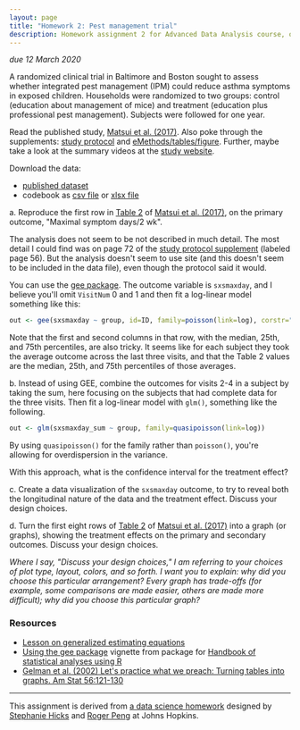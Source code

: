 ```yaml
---
layout: page
title: "Homework 2: Pest management trial"
description: Homework assignment 2 for Advanced Data Analysis course, on reproducing results from a clinical trial analysis, and data visualization.
---
```


_due 12 March 2020_

A randomized clinical trial in Baltimore and Boston sought to assess
whether integrated pest management (IPM) could reduce asthma symptoms
in exposed children. Households were randomized to two groups: control (education
about management of mice) and treatment (education plus professional
pest management). Subjects were followed for one year.

Read the published study, [Matsui et al.
(2017)](https://www.ncbi.nlm.nih.gov/pmc/articles/PMC5632564/). Also
poke through the supplements: [study
protocol](https://www.ncbi.nlm.nih.gov/pmc/articles/PMC5632564/bin/NIHMS904640-supplement-Supplement_1.pdf)
and
[eMethods/tables/figure](https://www.ncbi.nlm.nih.gov/pmc/articles/PMC5632564/bin/NIHMS904640-supplement-Supplement_2.pdf).
Further, maybe take a look at the summary videos at the [study
website](https://rdpeng.github.io/MAAIT/).

Download the data:
 - [published dataset](https://rdpeng.github.io/MAAIT/maait.csv)
 - codebook as [csv file](https://rdpeng.github.io/MAAIT/codebook.csv)
   or [xlsx file](https://rdpeng.github.io/MAAIT/codebook.xlsx)

a. Reproduce the first row in [Table
2](https://www.ncbi.nlm.nih.gov/pmc/articles/PMC5632564/table/T2/) of
[Matsui et al. (2017)](https://www.ncbi.nlm.nih.gov/pmc/articles/PMC5632564/), on
the primary outcome, "Maximal symptom days/2 wk".

The analysis does not seem to be not described in much detail. The
most detail I could find was on page 72 of the [study protocol
supplement](https://www.ncbi.nlm.nih.gov/pmc/articles/PMC5632564/table/T2/)
(labeled page 56). But the analysis doesn't seem to use site (and
this doesn't seem to be included in the data file), even though the
protocol said it would.

You can use the [gee package](https://cran.r-project.org/package=gee).
The outcome variable is `sxsmaxday`, and I believe you'll omit `VisitNum`
0 and 1 and then fit a log-linear model something like this:

```r
out <- gee(sxsmaxday ~ group, id=ID, family=poisson(link=log), corstr="exchangeable")
```

Note that the first and second columns in that row, with the median,
25th, and 75th percentiles, are also tricky. It seems like for each
subject they took the average outcome across the last three visits,
and that the Table 2 values are the median, 25th, and 75th percentiles
of those averages.

b. Instead of using GEE, combine the outcomes for visits 2-4 in a
subject by taking the sum, here focusing on the subjects that had
complete data for the three visits. Then fit a log-linear model with
`glm()`, something like the following.

```r
out <- glm(sxsmaxday_sum ~ group, family=quasipoisson(link=log))
```

By using `quasipoisson()` for the family rather than `poisson()`,
you're allowing for overdispersion in the variance.

With this approach, what is the confidence interval for the treatment
effect?

c. Create a data visualization of the `sxsmaxday` outcome, to try to
reveal both the longitudinal nature of the data and the treatment
effect. Discuss your design choices.

d. Turn the first eight rows of [Table
2](https://www.ncbi.nlm.nih.gov/pmc/articles/PMC5632564/table/T2/) of
[Matsui et al.
(2017)](https://www.ncbi.nlm.nih.gov/pmc/articles/PMC5632564/) into a
graph (or graphs), showing the treatment effects on the primary and
secondary outcomes. Discuss your design choices.


_Where I say, "Discuss your design choices," I am referring to your
choices of plot type, layout, colors, and so forth. I want you to
explain: why did you choose this particular arrangement? Every graph
has trade-offs (for example, some comparisons are made easier, others
are made more difficult); why did you choose this particular graph?_


### Resources

- [Lesson on generalized estimating
  equations](https://online.stat.psu.edu/stat504/node/179/)
- [Using the gee
  package](https://cran.r-project.org/web/packages/HSAUR2/vignettes/Ch_analysing_longitudinal_dataII.pdf)
  vignette from package for [Handbook of statistical analyses using
  R](https://smile.amazon.com/gp/product/1482204584?ie=UTF8&tag=7210-20)
- [Gelman et al. (2002) Let's practice what we preach: Turning tables
  into graphs. Am Stat 56:121-130](http://www.stat.columbia.edu/~gelman/research/published/dodhia.pdf)

---

This assignment is derived from [a data science
homework](https://jhu-advdatasci.github.io/2019/homeworks/711-hw5-assignment.html)
designed by [Stephanie Hicks](http://stephaniehicks.com/) and [Roger
Peng](http://www.biostat.jhsph.edu/~rpeng/) at Johns Hopkins.

